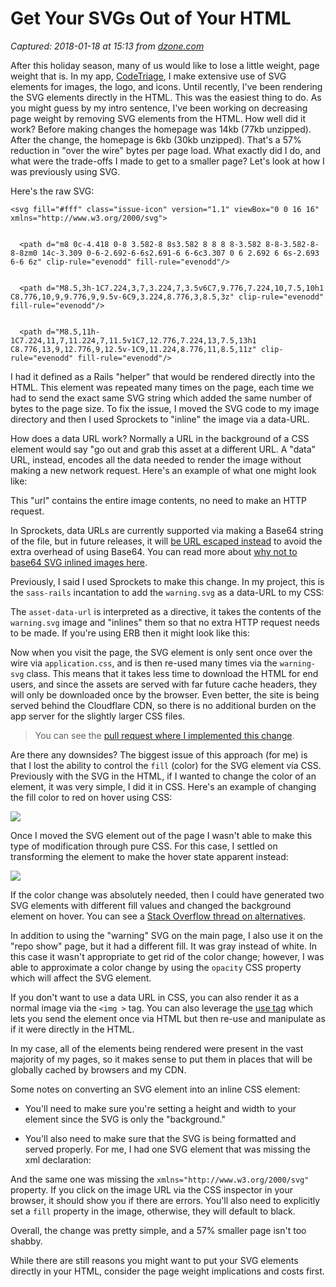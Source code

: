 # Get Your SVGs Out of Your HTML

_Captured: 2018-01-18 at 15:13 from [dzone.com](https://dzone.com/articles/get-your-svgs-out-of-your-html?edition=355097&utm_source=Zone%20Newsletter&utm_medium=email&utm_campaign=web%20dev%202018-01-18)_

After this holiday season, many of us would like to lose a little weight, page weight that is. In my app, [CodeTriage](https://www.codetriage.com), I make extensive use of SVG elements for images, the logo, and icons. Until recently, I've been rendering the SVG elements directly in the HTML. This was the easiest thing to do. As you might guess by my intro sentence, I've been working on decreasing page weight by removing SVG elements from the HTML. How well did it work? Before making changes the homepage was 14kb (77kb unzipped). After the change, the homepage is 6kb (30kb unzipped). That's a 57% reduction in "over the wire" bytes per page load. What exactly did I do, and what were the trade-offs I made to get to a smaller page? Let's look at how I was previously using SVG.

Here's the raw SVG:
    
    
    <svg fill="#fff" class="issue-icon" version="1.1" viewBox="0 0 16 16" xmlns="http://www.w3.org/2000/svg">
    
    
      <path d="m8 0c-4.418 0-8 3.582-8 8s3.582 8 8 8 8-3.582 8-8-3.582-8-8-8zm0 14c-3.309 0-6-2.692-6-6s2.691-6 6-6c3.307 0 6 2.692 6 6s-2.693 6-6 6z" clip-rule="evenodd" fill-rule="evenodd"/>
    
    
      <path d="M8.5,3h-1C7.224,3,7,3.224,7,3.5v6C7,9.776,7.224,10,7.5,10h1 C8.776,10,9,9.776,9,9.5v-6C9,3.224,8.776,3,8.5,3z" clip-rule="evenodd" fill-rule="evenodd"/>
    
    
      <path d="M8.5,11h-1C7.224,11,7,11.224,7,11.5v1C7,12.776,7.224,13,7.5,13h1 C8.776,13,9,12.776,9,12.5v-1C9,11.224,8.776,11,8.5,11z" clip-rule="evenodd" fill-rule="evenodd"/>

I had it defined as a Rails "helper" that would be rendered directly into the HTML. This element was repeated many times on the page, each time we had to send the exact same SVG string which added the same number of bytes to the page size. To fix the issue, I moved the SVG code to my image directory and then I used Sprockets to "inline" the image via a data-URL.

How does a data URL work? Normally a URL in the background of a CSS element would say "go out and grab this asset at a different URL. A "data" URL, instead, encodes all the data needed to render the image without making a new network request. Here's an example of what one might look like:

This "url" contains the entire image contents, no need to make an HTTP request.

In Sprockets, data URLs are currently supported via making a Base64 string of the file, but in future releases, it will [be URL escaped instead](https://github.com/rails/sprockets/pull/520) to avoid the extra overhead of using Base64. You can read more about [why not to base64 SVG inlined images here](https://css-tricks.com/probably-dont-base64-svg/).

Previously, I said I used Sprockets to make this change. In my project, this is the `sass-rails` incantation to add the `warning.svg` as a data-URL to my CSS:

The `asset-data-url` is interpreted as a directive, it takes the contents of the `warning.svg` image and "inlines" them so that no extra HTTP request needs to be made. If you're using ERB then it might look like this:

Now when you visit the page, the SVG element is only sent once over the wire via `application.css`, and is then re-used many times via the `warning-svg` class. This means that it takes less time to download the HTML for end users, and since the assets are served with far future cache headers, they will only be downloaded once by the browser. Even better, the site is being served behind the Cloudflare CDN, so there is no additional burden on the app server for the slightly larger CSS files.

> You can see the [pull request where I implemented this change](https://github.com/codetriage/codetriage/pull/664).

Are there any downsides? The biggest issue of this approach (for me) is that I lost the ability to control the `fill` (color) for the SVG element via CSS. Previously with the SVG in the HTML, if I wanted to change the color of an element, it was very simple, I did it in CSS. Here's an example of changing the fill color to red on hover using CSS:

![](https://www.dropbox.com/s/d66dfd8w94tmye4/codetriage-red-logos.gif?raw=1)

Once I moved the SVG element out of the page I wasn't able to make this type of modification through pure CSS. For this case, I settled on transforming the element to make the hover state apparent instead:

![](https://www.dropbox.com/s/32n7r5kyn9ufoi7/codetriage-expand-logos.gif?raw=1)

If the color change was absolutely needed, then I could have generated two SVG elements with different fill values and changed the background element on hover. You can see a [Stack Overflow thread on alternatives](https://stackoverflow.com/questions/13367868/modify-svg-fill-color-when-being-served-as-background-image).

In addition to using the "warning" SVG on the main page, I also use it on the "repo show" page, but it had a different fill. It was gray instead of white. In this case it wasn't appropriate to get rid of the color change; however, I was able to approximate a color change by using the `opacity` CSS property which will affect the SVG element.

If you don't want to use a data URL in CSS, you can also render it as a normal image via the `<img >` tag. You can also leverage the [use tag](https://developer.mozilla.org/en-US/docs/Web/SVG/Element/use) which lets you send the element once via HTML but then re-use and manipulate as if it were directly in the HTML.

In my case, all of the elements being rendered were present in the vast majority of my pages, so it makes sense to put them in places that will be globally cached by browsers and my CDN.

Some notes on converting an SVG element into an inline CSS element:

  * You'll need to make sure you're setting a height and width to your element since the SVG is only the "background."

  * You'll also need to make sure that the SVG is being formatted and served properly. For me, I had one SVG element that was missing the xml declaration:

And the same one was missing the `xmlns="http://www.w3.org/2000/svg"` property. If you click on the image URL via the CSS inspector in your browser, it should show you if there are errors. You'll also need to explicitly set a `fill` property in the image, otherwise, they will default to black.

Overall, the change was pretty simple, and a 57% smaller page isn't too shabby.

While there are still reasons you might want to put your SVG elements directly in your HTML, consider the page weight implications and costs first.
